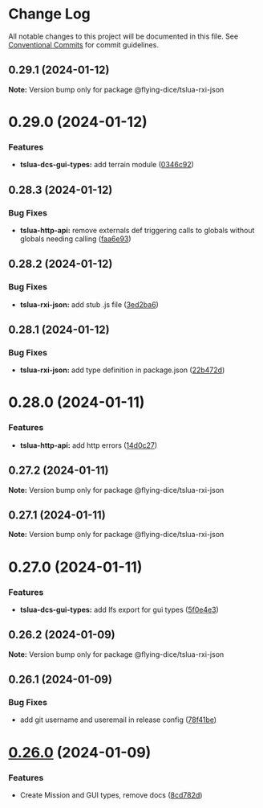 # Change Log

All notable changes to this project will be documented in this file.
See [Conventional Commits](https://conventionalcommits.org) for commit guidelines.

## 0.29.1 (2024-01-12)

**Note:** Version bump only for package @flying-dice/tslua-rxi-json





# 0.29.0 (2024-01-12)


### Features

* **tslua-dcs-gui-types:** add terrain module ([0346c92](https://github.com/flying-dice/tslua-dcs/commit/0346c9209bdcd5acb71109da1a79817a4dfc8ef8))





## 0.28.3 (2024-01-12)


### Bug Fixes

* **tslua-http-api:** remove externals def triggering calls to globals without globals needing calling ([faa6e93](https://github.com/flying-dice/tslua-dcs/commit/faa6e9357f30f743b2fbd067b205cffd255c3e99))





## 0.28.2 (2024-01-12)


### Bug Fixes

* **tslua-rxi-json:** add stub .js file ([3ed2ba6](https://github.com/flying-dice/tslua-dcs/commit/3ed2ba6e0a0e3402c10abce43cda3473e12c329e))





## 0.28.1 (2024-01-12)


### Bug Fixes

* **tslua-rxi-json:** add type definition in package.json ([22b472d](https://github.com/flying-dice/tslua-dcs/commit/22b472db79b6b8b26e973f6a04f70865ad3c3d94))





# 0.28.0 (2024-01-11)


### Features

* **tslua-http-api:** add http errors ([14d0c27](https://github.com/flying-dice/tslua-dcs/commit/14d0c273e02266e3c26704ac03bea6d4d1a7d6a8))





## 0.27.2 (2024-01-11)

**Note:** Version bump only for package @flying-dice/tslua-rxi-json





## 0.27.1 (2024-01-11)

**Note:** Version bump only for package @flying-dice/tslua-rxi-json





# 0.27.0 (2024-01-11)


### Features

* **tslua-dcs-gui-types:** add lfs export for gui types ([5f0e4e3](https://github.com/flying-dice/tslua-dcs/commit/5f0e4e3c98d22177dfb16c6c141c23927c8d5ca4))





## 0.26.2 (2024-01-09)

**Note:** Version bump only for package @flying-dice/tslua-rxi-json





## 0.26.1 (2024-01-09)


### Bug Fixes

* add git username and useremail in release config ([78f41be](https://github.com/flying-dice/tslua-dcs/commit/78f41becefb192643fcb3baf34a63c3a6f9554a7))





# [0.26.0](https://github.com/flying-dice/tslua-dcs/compare/v0.25.0...v0.26.0) (2024-01-09)


### Features

* Create Mission and GUI types, remove docs ([8cd782d](https://github.com/flying-dice/tslua-dcs/commit/8cd782d99804e35cab406420ce3093196dc28c10))
